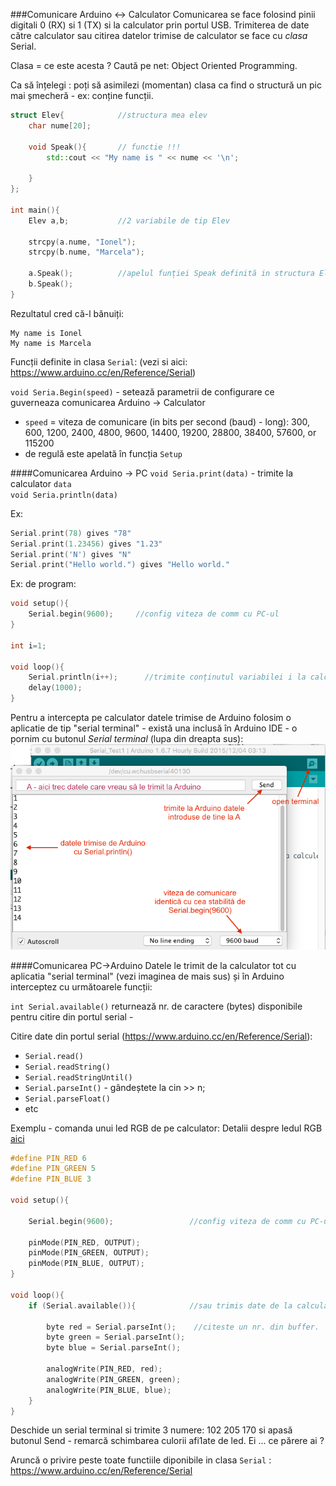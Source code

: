 ###Comunicare Arduino <-> Calculator 
Comunicarea se face folosind pinii digitali 0 (RX) si 1 (TX) si la calculator prin portul USB.
Trimiterea de date către calculator sau citirea datelor trimise de calculator se face cu _clasa_ Serial.

Clasa = ce este acesta ? Caută pe net: Object Oriented Programming.

Ca să înțelegi : poți să asimilezi (momentan) clasa ca find o structură un pic mai șmecheră - ex: conține funcții.

``` c++
struct Elev{			//structura mea elev
    char nume[20];

    void Speak(){       // functie !!!
        std::cout << "My name is " << nume << '\n';

    }
};

int main(){
    Elev a,b; 			//2 variabile de tip Elev
    
    strcpy(a.nume, "Ionel");    
    strcpy(b.nume, "Marcela");

    a.Speak();			//apelul funției Speak definită in structura Elev
    b.Speak();
}
```

Rezultatul cred că-l bănuiți:

``` 
My name is Ionel
My name is Marcela
```

Funcții definite in clasa `Serial`: (vezi si aici: https://www.arduino.cc/en/Reference/Serial)

`void Seria.Begin(speed)` - setează parametrii de configurare ce guverneaza comunicarea Arduino -> Calculator
 - `speed` = viteza de comunicare (in bits per second (baud) - long): 300, 600, 1200, 2400, 4800, 9600, 14400, 19200, 28800, 38400, 57600, or 115200
 - de regulă este apelată în funcția `Setup`

####Comunicarea Arduino -> PC
 `void Seria.print(data)` - trimite la calculator `data`  
 `void Seria.println(data)` 
 
 Ex:
``` c++
Serial.print(78) gives "78"
Serial.print(1.23456) gives "1.23"
Serial.print('N') gives "N"
Serial.print("Hello world.") gives "Hello world."
```

Ex: de program:
``` c++
void setup(){
	Serial.begin(9600); 	//config viteza de comm cu PC-ul
}

int i=1;

void loop(){
	Serial.println(i++);      //trimite conținutul variabilei i la calculator
	delay(1000);
}
```

Pentru a intercepta pe calculator datele trimise de Arduino folosim o aplicatie de tip "serial terminal" - există una inclusă în Arduino IDE - o pornim cu butonul  _Serial terminal_ (lupa din dreapta sus):
![Serial](img/Serial.png)

####Comunicarea PC->Arduino 
Datele le trimit de la calculator tot cu aplicatia "serial terminal" (vezi imaginea de mais sus) și în Arduino interceptez cu următoarele funcții:

`int Serial.available()`  returnează nr. de caractere (bytes) disponibile pentru citire din portul serial - 

Citire date din portul serial (https://www.arduino.cc/en/Reference/Serial):
- `Serial.read()`  
- `Serial.readString()`
- `Serial.readStringUntil()`    
- `Serial.parseInt()`  - gândeștete la cin >> n;
- `Serial.parseFloat()` 
- etc

Exemplu - comanda unui led RGB de pe calculator:
Detalii despre ledul RGB [aici](../caserola#rgb---led)

``` c++
#define PIN_RED 6
#define PIN_GREEN 5
#define PIN_BLUE 3

void setup(){
    
    Serial.begin(9600);                 //config viteza de comm cu PC-ul

    pinMode(PIN_RED, OUTPUT);
    pinMode(PIN_GREEN, OUTPUT);
    pinMode(PIN_BLUE, OUTPUT);
}

void loop(){
    if (Serial.available()){            //sau trimis date de la calculator ?

        byte red = Serial.parseInt();    //citeste un nr. din buffer. 
        byte green = Serial.parseInt();    
        byte blue = Serial.parseInt();    

        analogWrite(PIN_RED, red);
        analogWrite(PIN_GREEN, green);
        analogWrite(PIN_BLUE, blue);   
    }
}
```

Deschide un serial terminal si trimite 3 numere: 102 205 170 si apasă butonul Send - remarcă schimbarea culorii afi1ate de led. Ei ... ce părere ai ? 

Aruncă o privire peste toate functiile diponibile in clasa `Serial` : https://www.arduino.cc/en/Reference/Serial


